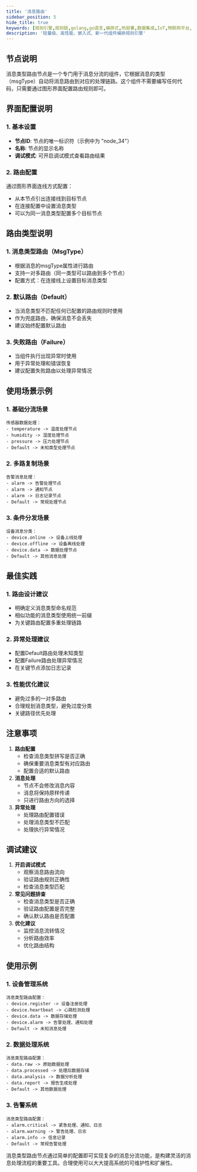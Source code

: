 ```yaml
---
title: '消息路由'
sidebar_position: 5
hide_title: true
keywords: [规则引擎,规则链,golang,go语言,编排式,热部署,数据集成,IoT,物联网平台,组件化,流程自动化,自动化引擎,应用集成,事件框架]
description: '轻量级、高性能、嵌入式、新一代组件编排规则引擎'
---
```


## 节点说明

消息类型路由节点是一个专门用于消息分流的组件，它根据消息的类型（msgType）自动将消息路由到对应的处理链路。这个组件不需要编写任何代码，只需要通过图形界面配置路由规则即可。

## 界面配置说明

### 1. 基本设置

- **节点ID**: 节点的唯一标识符（示例中为 "node_34"）
- **名称**: 节点的显示名称
- **调试模式**: 可开启调试模式查看路由结果

### 2. 路由配置

通过图形界面连线方式配置：

- 从本节点引出连接线到目标节点
- 在连接配置中设置消息类型
- 可以为同一消息类型配置多个目标节点

## 路由类型说明

### 1. 消息类型路由（MsgType）

- 根据消息的msgType属性进行路由
- 支持一对多路由（同一类型可以路由到多个节点）
- 配置方式：在连接线上设置目标消息类型

### 2. 默认路由（Default）

- 当消息类型不匹配任何已配置的路由规则时使用
- 作为兜底路由，确保消息不会丢失
- 建议始终配置默认路由

### 3. 失败路由（Failure）

- 当组件执行出现异常时使用
- 用于异常处理和错误恢复
- 建议配置失败路由以处理异常情况

## 使用场景示例

### 1. 基础分流场景

```
传感器数据处理：
- temperature -> 温度处理节点
- humidity -> 湿度处理节点
- pressure -> 压力处理节点
- Default -> 未知类型处理节点
```

### 2. 多路复制场景

```
告警消息处理：
- alarm -> 告警处理节点
- alarm -> 通知节点
- alarm -> 日志记录节点
- Default -> 常规处理节点
```

### 3. 条件分发场景

```
设备消息分类：
- device.online -> 设备上线处理
- device.offline -> 设备离线处理
- device.data -> 数据处理节点
- Default -> 其他消息处理
```

## 最佳实践

### 1. 路由设计建议

- 明确定义消息类型命名规范
- 相似功能的消息类型使用统一前缀
- 为关键路由配置多重处理链路

### 2. 异常处理建议

- 配置Default路由处理未知类型
- 配置Failure路由处理异常情况
- 在关键节点添加日志记录

### 3. 性能优化建议

- 避免过多的一对多路由
- 合理规划消息类型，避免过度分类
- 关键路径优先处理

## 注意事项

1. **路由配置**
    - 检查消息类型拼写是否正确
    - 确保重要消息类型有对应路由
    - 配置合适的默认路由
2. **消息处理**
    - 节点不会修改消息内容
    - 消息将保持原样传递
    - 只进行路由方向的选择
3. **异常处理**
    - 处理路由配置错误
    - 处理消息类型不匹配
    - 处理执行异常情况

## 调试建议

1. **开启调试模式**
    - 观察消息路由流向
    - 验证路由规则正确性
    - 检查消息类型匹配
2. **常见问题排查**
    - 检查消息类型是否正确
    - 验证路由配置是否完整
    - 确认默认路由是否配置
3. **优化建议**
    - 监控消息流转情况
    - 分析路由效率
    - 优化路由结构

## 使用示例

### 1. 设备管理系统

```
消息类型路由配置：
- device.register -> 设备注册处理
- device.heartbeat -> 心跳检测处理
- device.data -> 数据存储处理
- device.alarm -> 告警处理、通知处理
- Default -> 未知消息处理
```

### 2. 数据处理系统

```
消息类型路由配置：
- data.raw -> 原始数据处理
- data.processed -> 处理后数据存储
- data.analysis -> 数据分析处理
- data.report -> 报告生成处理
- Default -> 其他数据处理
```

### 3. 告警系统

```
消息类型路由配置：
- alarm.critical -> 紧急处理、通知、日志
- alarm.warning -> 警告处理、日志
- alarm.info -> 信息记录
- Default -> 常规告警处理
```

消息类型路由节点通过简单的配置即可实现复杂的消息分流功能，是构建灵活的消息处理流程的重要工具。合理使用可以大大提高系统的可维护性和扩展性。
